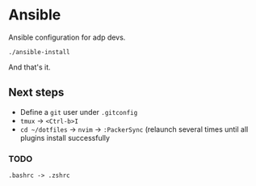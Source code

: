 # Ansible

Ansible configuration for adp devs.

`./ansible-install`

And that's it.

## Next steps

* Define a `git` user under `.gitconfig`
* `tmux` -> `<Ctrl-b>I`
* `cd ~/dotfiles` -> `nvim` -> `:PackerSync` (relaunch several times until all plugins install successfully

### TODO

`.bashrc -> .zshrc`
